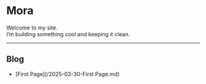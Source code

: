 # Mora

Welcome to my site.  
I’m building something cool and keeping it clean.

---

## Blog

- [First Page](/2025-03-30-First Page.md)
